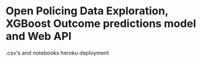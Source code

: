# Open Policing Data Exploration, XGBoost Outcome predictions model and Web API

.csv's and notebooks
heroku deployment
